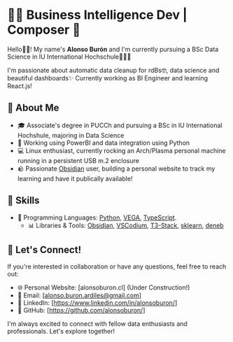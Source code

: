 <!--
**alonsoburon/alonsoburon** is a ✨ _special_ ✨ repository because its `README.md` (this file) appears on your GitHub profile.

Here are some ideas to get you started:

- 🔭 I’m currently working on ...
- 🌱 I’m currently learning ...
- 👯 I’m looking to collaborate on ...
- 🤔 I’m looking for help with ...
- 💬 Ask me about ...
- 📫 How to reach me: ...
- 😄 Pronouns: ...
- ⚡ Fun fact: ...
-->
# 👨‍💻 Business Intelligence Dev | Composer 🎹 

Hello👋🏻! My name's **Alonso Burón** and I'm currently pursuing a BSc Data Science in IU International Hochschule👨🏻‍🎓

I'm passionate about automatic data cleanup for rdBs🤓, data science and beautiful dashboards✨ Currently working as BI Engineer and learning React.js!


## 🌱 About Me

- 🎓 Associate's degree in PUCCh and pursuing a BSc in IU International Hochshule, majoring in Data Science
- 💼 Working using PowerBI and data integration using Python
- 💻 Linux enthusiast, currently rocking an Arch/Plasma personal machine running in a persistent USB m.2 enclosure
- 🪨 Passionate [Obsidian](https://obsidian.md/) user, building a personal website to track my learning and have it publically available!

## 🔬 Skills

- 🐍 Programming Languages: [Python](https://www.python.org/), [VEGA](https://vega.github.io/vega/), [TypeScript](https://www.typescriptlang.org/).
  - 📊 Libraries & Tools: [Obsidian](https://obsidian.md/), [VSCodium](https://vscodium.com/), [T3-Stack](https://create.t3.gg/), [sklearn](https://scikit-learn.org/), [deneb](https://deneb-viz.github.io/)

## 🚀 Let's Connect!

If you're interested in collaboration or have any questions, feel free to reach out:

- 🌐 Personal Website: [alonsoburon.cl] (Under Construction!)
- 📧 Email: [alonso.buron.ardiles@gmail.com]
- 🔗 LinkedIn: [https://www.linkedin.com/in/alonsoburon/]
- 💼 GitHub: [https://github.com/alonsoburon/]

I'm always excited to connect with fellow data enthusiasts and professionals. Let's explore together!
